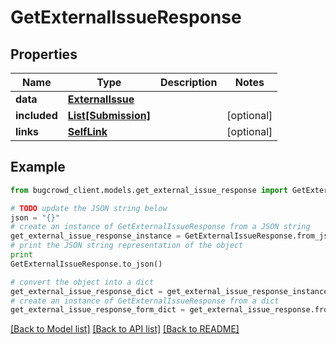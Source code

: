 # GetExternalIssueResponse


## Properties

Name | Type | Description | Notes
------------ | ------------- | ------------- | -------------
**data** | [**ExternalIssue**](ExternalIssue.md) |  | 
**included** | [**List[Submission]**](Submission.md) |  | [optional] 
**links** | [**SelfLink**](SelfLink.md) |  | [optional] 

## Example

```python
from bugcrowd_client.models.get_external_issue_response import GetExternalIssueResponse

# TODO update the JSON string below
json = "{}"
# create an instance of GetExternalIssueResponse from a JSON string
get_external_issue_response_instance = GetExternalIssueResponse.from_json(json)
# print the JSON string representation of the object
print
GetExternalIssueResponse.to_json()

# convert the object into a dict
get_external_issue_response_dict = get_external_issue_response_instance.to_dict()
# create an instance of GetExternalIssueResponse from a dict
get_external_issue_response_form_dict = get_external_issue_response.from_dict(get_external_issue_response_dict)
```
[[Back to Model list]](../README.md#documentation-for-models) [[Back to API list]](../README.md#documentation-for-api-endpoints) [[Back to README]](../README.md)


